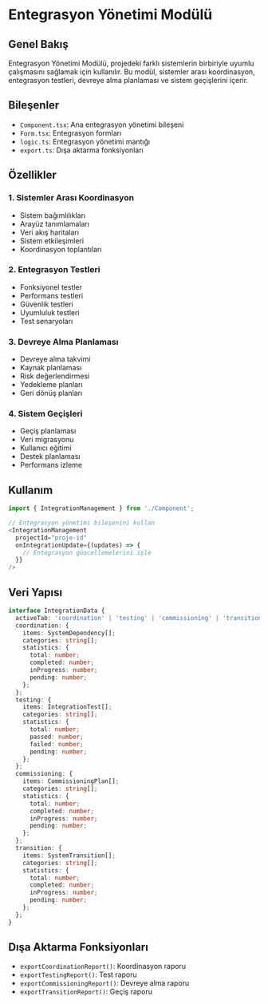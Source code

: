 # Entegrasyon Yönetimi Modülü

## Genel Bakış
Entegrasyon Yönetimi Modülü, projedeki farklı sistemlerin birbiriyle uyumlu çalışmasını sağlamak için kullanılır. Bu modül, sistemler arası koordinasyon, entegrasyon testleri, devreye alma planlaması ve sistem geçişlerini içerir.

## Bileşenler
- `Component.tsx`: Ana entegrasyon yönetimi bileşeni
- `Form.tsx`: Entegrasyon formları
- `logic.ts`: Entegrasyon yönetimi mantığı
- `export.ts`: Dışa aktarma fonksiyonları

## Özellikler

### 1. Sistemler Arası Koordinasyon
- Sistem bağımlılıkları
- Arayüz tanımlamaları
- Veri akış haritaları
- Sistem etkileşimleri
- Koordinasyon toplantıları

### 2. Entegrasyon Testleri
- Fonksiyonel testler
- Performans testleri
- Güvenlik testleri
- Uyumluluk testleri
- Test senaryoları

### 3. Devreye Alma Planlaması
- Devreye alma takvimi
- Kaynak planlaması
- Risk değerlendirmesi
- Yedekleme planları
- Geri dönüş planları

### 4. Sistem Geçişleri
- Geçiş planlaması
- Veri migrasyonu
- Kullanıcı eğitimi
- Destek planlaması
- Performans izleme

## Kullanım
```typescript
import { IntegrationManagement } from './Component';

// Entegrasyon yönetimi bileşenini kullan
<IntegrationManagement
  projectId="proje-id"
  onIntegrationUpdate={(updates) => {
    // Entegrasyon güncellemelerini işle
  }}
/>
```

## Veri Yapısı
```typescript
interface IntegrationData {
  activeTab: 'coordination' | 'testing' | 'commissioning' | 'transition';
  coordination: {
    items: SystemDependency[];
    categories: string[];
    statistics: {
      total: number;
      completed: number;
      inProgress: number;
      pending: number;
    };
  };
  testing: {
    items: IntegrationTest[];
    categories: string[];
    statistics: {
      total: number;
      passed: number;
      failed: number;
      pending: number;
    };
  };
  commissioning: {
    items: CommissioningPlan[];
    categories: string[];
    statistics: {
      total: number;
      completed: number;
      inProgress: number;
      pending: number;
    };
  };
  transition: {
    items: SystemTransition[];
    categories: string[];
    statistics: {
      total: number;
      completed: number;
      inProgress: number;
      pending: number;
    };
  };
}
```

## Dışa Aktarma Fonksiyonları
- `exportCoordinationReport()`: Koordinasyon raporu
- `exportTestingReport()`: Test raporu
- `exportCommissioningReport()`: Devreye alma raporu
- `exportTransitionReport()`: Geçiş raporu 